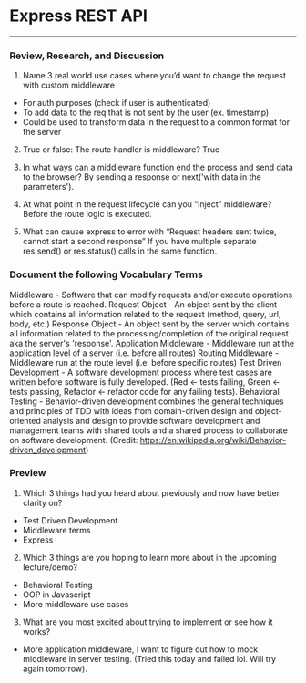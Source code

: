 # Express REST API
-------------------------------------------------

### Review, Research, and Discussion

1. Name 3 real world use cases where you’d want to change the request with custom middleware
  - For auth purposes (check if user is authenticated)
  - To add data to the req that is not sent by the user (ex. timestamp)
  - Could be used to transform data in the request to a common format for the server

2. True or false: The route handler is middleware? True

3. In what ways can a middleware function end the process and send data to the browser? By sending a response or next('with data in the parameters').

4. At what point in the request lifecycle can you “inject” middleware? Before the route logic is executed.
 
5. What can cause express to error with “Request headers sent twice, cannot start a second response” If you have multiple separate res.send() or res.status() calls in the same function.


### Document the following Vocabulary Terms

Middleware - Software that can modify requests and/or execute operations before a route is reached.
Request Object - An object sent by the client which contains all information related to the request (method, query, url, body, etc.)
Response Object - An object sent by the server which contains all information related to the processing/completion of the original request aka the server's 'response'.
Application Middleware - Middleware run at the application level of a server (i.e. before all routes)
Routing Middleware - Middleware run at the route level (i.e. before specific routes)
Test Driven Development - A software development process where test cases are written before software is fully developed. (Red <- tests failing, Green <- tests passing, Refactor <- refactor code for any failing tests).
Behavioral Testing - Behavior-driven development combines the general techniques and principles of TDD with ideas from domain-driven design and object-oriented analysis and design to provide software development and management teams with shared tools and a shared process to collaborate on software development. (Credit: https://en.wikipedia.org/wiki/Behavior-driven_development)


### Preview

1. Which 3 things had you heard about previously and now have better clarity on?
  - Test Driven Development
  - Middleware terms
  - Express
2. Which 3 things are you hoping to learn more about in the upcoming lecture/demo?
  - Behavioral Testing
  - OOP in Javascript
  - More middleware use cases
3. What are you most excited about trying to implement or see how it works?
  - More application middleware, I want to figure out how to mock middleware in server testing. (Tried this today and failed lol. Will try again tomorrow).